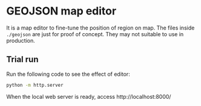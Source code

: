 # GEOJSON map editor

It is a map editor to fine-tune the position of region on map. The files inside `./geojson` are just for proof of concept. They may not suitable to use in production.

## Trial run

Run the following code to see the effect of editor:

```sh
python -m http.server
```

When the local web server is ready, access http://localhost:8000/